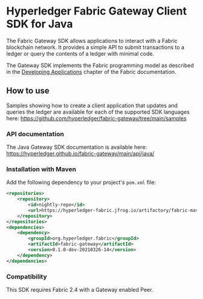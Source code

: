 # Hyperledger Fabric Gateway Client SDK for Java


The Fabric Gateway SDK allows applications to interact with a Fabric blockchain network.  It provides a simple API to submit transactions to a ledger or query the contents of a ledger with minimal code.

The Gateway SDK implements the Fabric programming model as described in the [Developing Applications](https://hyperledger-fabric.readthedocs.io/en/latest/developapps/developing_applications.html) chapter of the Fabric documentation.

## How to use

Samples showing how to create a client application that updates and queries the ledger
are available for each of the supported SDK languages here:
https://github.com/hyperledger/fabric-gateway/tree/main/samples

### API documentation

The Java Gateway SDK documentation is available here:
https://hyperledger.github.io/fabric-gateway/main/api/java/

### Installation with Maven

Add the following dependency to your project's `pom.xml` file:

```xml
<repositories>
    <repository>
        <id>nightly-repo</id>
        <url>https://hyperledger-fabric.jfrog.io/artifactory/fabric-maven</url>
    </repository>
</repositories>
<dependencies>
    <dependency>
        <groupId>org.hyperledger.fabric</groupId>
        <artifactId>fabric-gateway</artifactId>
        <version>0.1.0-dev-20210326-14</version>
    </dependency>
</dependencies>
```

### Compatibility

This SDK requires Fabric 2.4 with a Gateway enabled Peer.
